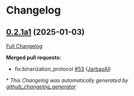 # Changelog

## [0.2.1a1](https://github.com/JarbasHiveMind/hivemind-websocket-client/tree/0.2.1a1) (2025-01-03)

[Full Changelog](https://github.com/JarbasHiveMind/hivemind-websocket-client/compare/0.2.0...0.2.1a1)

**Merged pull requests:**

- fix:binarization\_protocol [\#53](https://github.com/JarbasHiveMind/hivemind-websocket-client/pull/53) ([JarbasAl](https://github.com/JarbasAl))



\* *This Changelog was automatically generated by [github_changelog_generator](https://github.com/github-changelog-generator/github-changelog-generator)*
